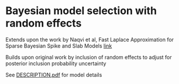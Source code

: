 # Bayesian model selection with random effects

Extends upon the work by Naqvi et al, Fast Laplace Approximation for Sparse Bayesian Spike and Slab Models [link](https://approximateinference.org/archives/2015/accepted/NaqviEtAl2015.pdf)

Builds upon original work by inclusion of random effects to adjust for posterior inclusion probability uncertainty

See [DESCRIPTION.pdf]() for model details
